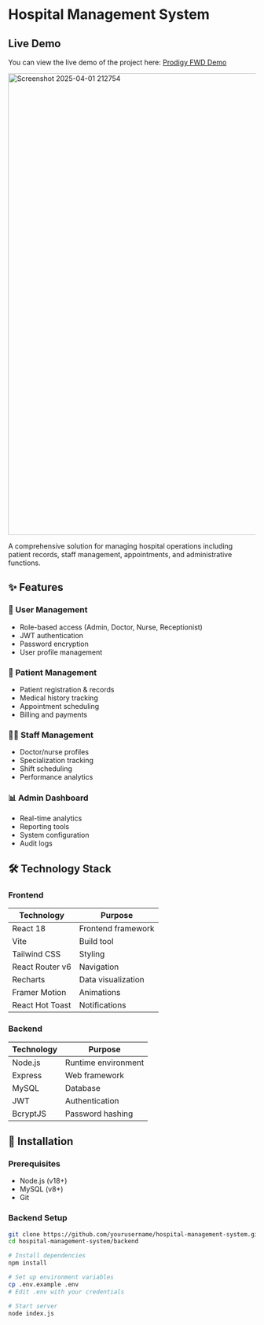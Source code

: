 # Hospital Management System

## Live Demo

You can view the live demo of the project here: [Prodigy FWD Demo](https://prodigy-fwd-02-5.onrender.com)

<img width="940" alt="Screenshot 2025-04-01 212754" src="https://github.com/user-attachments/assets/c2a5c2c2-5a0a-4ca0-86fc-b0413335eab5" />

A comprehensive solution for managing hospital operations including patient records, staff management, appointments, and administrative functions.

## ✨ Features

### 👥 User Management
- Role-based access (Admin, Doctor, Nurse, Receptionist)
- JWT authentication
- Password encryption
- User profile management

### 🏥 Patient Management
- Patient registration & records
- Medical history tracking
- Appointment scheduling
- Billing and payments

### 👨‍⚕️ Staff Management
- Doctor/nurse profiles
- Specialization tracking
- Shift scheduling
- Performance analytics

### 📊 Admin Dashboard
- Real-time analytics
- Reporting tools
- System configuration
- Audit logs

## 🛠️ Technology Stack

### Frontend
| Technology       | Purpose                          |
|------------------|----------------------------------|
| React 18         | Frontend framework               |
| Vite             | Build tool                       |
| Tailwind CSS     | Styling                          |
| React Router v6  | Navigation                       |
| Recharts         | Data visualization               |
| Framer Motion    | Animations                       |
| React Hot Toast  | Notifications                   |

### Backend
| Technology       | Purpose                          |
|------------------|----------------------------------|
| Node.js          | Runtime environment              |
| Express          | Web framework                    |
| MySQL            | Database                         |
| JWT              | Authentication                   |
| BcryptJS         | Password hashing                 |

## 🚀 Installation

### Prerequisites
- Node.js (v18+)
- MySQL (v8+)
- Git

### Backend Setup
```bash
git clone https://github.com/yourusername/hospital-management-system.git
cd hospital-management-system/backend

# Install dependencies
npm install

# Set up environment variables
cp .env.example .env
# Edit .env with your credentials

# Start server
node index.js
